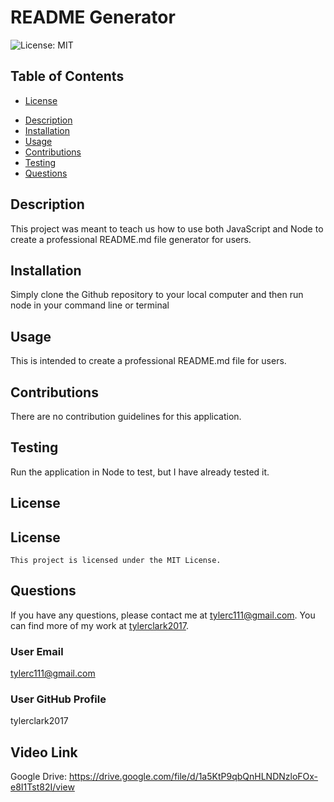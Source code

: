 # README Generator
![License: MIT](https://img.shields.io/badge/license-MIT-blue.svg)
  

  
## Table of Contents
* [License](#license)
- [Description](#description)
- [Installation](#installation)
- [Usage](#usage)
- [Contributions](#contributions)
- [Testing](#testing)
- [Questions](#questions)

## Description
This project was meant to teach us how to use both JavaScript and Node to create a professional README.md file generator for users.

## Installation
Simply clone the Github repository to your local computer and then run node in your command line or terminal 

## Usage
This is intended to create a professional README.md file for users.

## Contributions
There are no contribution guidelines for this application.

## Testing
Run the application in Node to test, but I have already tested it.

## License
## License
    This project is licensed under the MIT License.

## Questions
If you have any questions, please contact me at tylerc111@gmail.com. You can find more of my work at [tylerclark2017](https://github.com/tylerclark2017).

### User Email
tylerc111@gmail.com

### User GitHub Profile
tylerclark2017

## Video Link
Google Drive: https://drive.google.com/file/d/1a5KtP9qbQnHLNDNzloFOx-e8I1Tst82I/view

